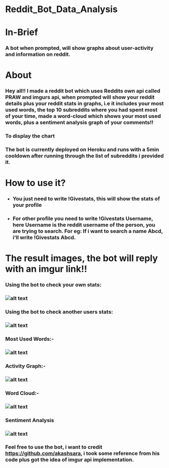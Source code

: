 # Reddit_Bot_Data_Analysis

# In-Brief
### A bot when prompted, will show graphs about user-activity and information on reddit.

# About
### Hey all!! I made a reddit bot which uses Reddits own api called PRAW and imgurs api, when prompted will show your reddit details plus your reddit stats in graphs, i.e it includes your most used words, the top 10 subreddits where you had spent most of your time, made a word-cloud which shows your most used words, plus a sentiment analysis graph of your comments!!
### To display the chart
### The bot is currently deployed on Heroku and runs with a 5min cooldown after running through the list of subreddits i provided it.

# How to use it?

* ### You just need to write !Givestats, this will show the stats of your profile
* ### For other profile you need to write !Givestats Username, here Username is the reddit username of the person, you are trying to search. For eg: If i want to search a name Abcd, i'll write !Givestats Abcd.

# The result images, the bot will reply with an imgur link!!

### Using the bot to check your own stats:

### ![alt text](https://prnt.sc/vdewgt)

### Using the bot to check another users stats:

### ![alt text](https://prnt.sc/vdex40)

### Most Used Words:-
### ![alt text](https://i.imgur.com/yagzMFd.png)

### Activity Graph:-
### ![alt text](https://i.imgur.com/pDOOnHk.png)

### Word Cloud:-
### ![alt text](https://i.imgur.com/V3CWqdm.png)

### Sentiment Analysis
### ![alt text](https://i.imgur.com/fQvjcW6.png)


### Feel free to use the bot, i want to credit https://github.com/akashsara, i took some reference from his code plus got the idea of imgur api implementation.
